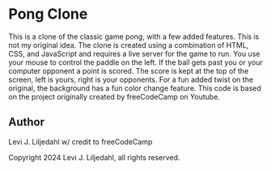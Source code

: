 # Pong Clone

This is a clone of the classic game pong, with a few added features. This is not my original idea. The clone is created using a combination of HTML, CSS, and JavaScript and requires a live server for the game to run. You use your mouse to control the paddle on the left. If the ball gets past you or your computer opponent a point is scored. The score is kept at the top of the screen, left is yours, right is your opponents. For a fun added twist on the original, the background has a fun color change feature. This code is based on the project originally created by freeCodeCamp on Youtube.

## Author

Levi J. Liljedahl w/ credit to freeCodeCamp

Copyright 2024 Levi J. Liljedahl, all rights reserved.